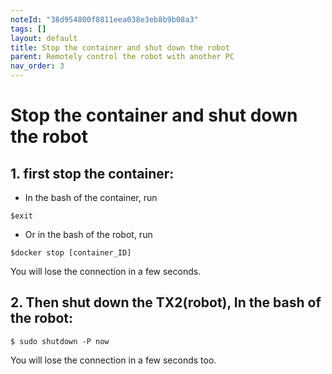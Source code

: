 ```yaml
---
noteId: "38d954800f8811eea038e3eb8b9b08a3"
tags: []
layout: default
title: Stop the container and shut down the robot
parent: Remotely control the robot with another PC
nav_order: 3
---
```


# Stop the container and shut down the robot
## 1. first stop the container:
- In the bash of the container, run
```
$exit
```
- Or in the bash of the robot, run 
```
$docker stop [container_ID]
```
You will lose the connection in a few seconds.
## 2. Then shut down the TX2(robot), In the bash of the robot:
```
$ sudo shutdown -P now
```
You will lose the connection in a few seconds too.
